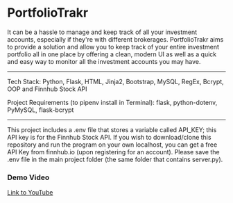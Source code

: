 # PortfolioTrakr

It can be a hassle to manage and keep track of all your investment accounts, especially if they're with different brokerages. PortfolioTrakr aims to provide a solution and allow you to keep track of your entire investment portfolio all in one place by offering a clean, modern UI as well as a quick and easy way to monitor all the investment accounts you may have.

---

Tech Stack: Python, Flask, HTML, Jinja2, Bootstrap, MySQL, RegEx, Bcrypt, OOP and Finnhub Stock API

Project Requirements (to pipenv install in Terminal): flask, python-dotenv, PyMySQL, flask-bcrypt

---

This project includes a .env file that stores a variable called API_KEY; this API key is for the Finnhub Stock API. If you wish to download/clone this repository and run the program on your own localhost, you can get a free API Key from finnhub.io (upon registering for an account). Please save the .env file in the main project folder (the same folder that contains server.py).

### Demo Video
<a href="https://www.youtube.com/watch?v=V5liytCK0qU">Link to YouTube</a>
